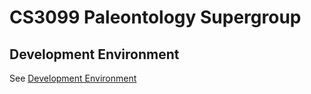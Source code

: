 # CS3099 Paleontology Supergroup

## Development Environment

See [Development Environment](docs/dev-environment.md)

